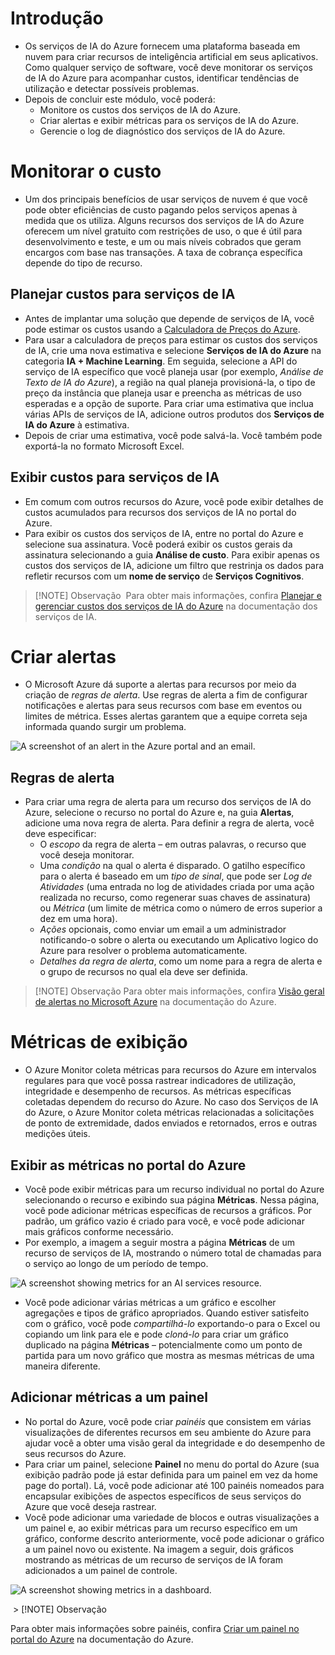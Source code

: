 # Introdução
- Os serviços de IA do Azure fornecem uma plataforma baseada em nuvem para criar recursos de inteligência artificial em seus aplicativos. Como qualquer serviço de software, você deve monitorar os serviços de IA do Azure para acompanhar custos, identificar tendências de utilização e detectar possíveis problemas.
- Depois de concluir este módulo, você poderá:
	- Monitore os custos dos serviços de IA do Azure.
	- Criar alertas e exibir métricas para os serviços de IA do Azure.
	- Gerencie o log de diagnóstico dos serviços de IA do Azure.
# Monitorar o custo
-  Um dos principais benefícios de usar serviços de nuvem é que você pode obter eficiências de custo pagando pelos serviços apenas à medida que os utiliza. Alguns recursos dos serviços de IA do Azure oferecem um nível gratuito com restrições de uso, o que é útil para desenvolvimento e teste, e um ou mais níveis cobrados que geram encargos com base nas transações. A taxa de cobrança específica depende do tipo de recurso.
## Planejar custos para serviços de IA
- Antes de implantar uma solução que depende de serviços de IA, você pode estimar os custos usando a [Calculadora de Preços do Azure](https://azure.microsoft.com/pricing/calculator/).
- Para usar a calculadora de preços para estimar os custos dos serviços de IA, crie uma nova estimativa e selecione **Serviços de IA do Azure** na categoria **IA + Machine Learning**. Em seguida, selecione a API do serviço de IA específico que você planeja usar (por exemplo, _Análise de Texto de IA do Azure_), a região na qual planeja provisioná-la, o tipo de preço da instância que planeja usar e preencha as métricas de uso esperadas e a opção de suporte. Para criar uma estimativa que inclua várias APIs de serviços de IA, adicione outros produtos dos **Serviços de IA do Azure** à estimativa.
- Depois de criar uma estimativa, você pode salvá-la. Você também pode exportá-la no formato Microsoft Excel.
## Exibir custos para serviços de IA
- Em comum com outros recursos do Azure, você pode exibir detalhes de custos acumulados para recursos dos serviços de IA no portal do Azure.
- Para exibir os custos dos serviços de IA, entre no portal do Azure e selecione sua assinatura. Você poderá exibir os custos gerais da assinatura selecionando a guia **Análise de custo**. Para exibir apenas os custos dos serviços de IA, adicione um filtro que restrinja os dados para refletir recursos com um **nome de serviço** de **Serviços Cognitivos**.
>[!NOTE] Observação
> Para obter mais informações, confira [Planejar e gerenciar custos dos serviços de IA do Azure](https://learn.microsoft.com/pt-br/azure/ai-services/plan-manage-costs) na documentação dos serviços de IA.

# Criar alertas
- O Microsoft Azure dá suporte a alertas para recursos por meio da criação de _regras de alerta_. Use regras de alerta a fim de configurar notificações e alertas para seus recursos com base em eventos ou limites de métrica. Esses alertas garantem que a equipe correta seja informada quando surgir um problema.

![A screenshot of an alert in the Azure portal and an email.](https://learn.microsoft.com/pt-br/training/wwl-data-ai/monitor-ai-services/media/alert.png)
## Regras de alerta
- Para criar uma regra de alerta para um recurso dos serviços de IA do Azure, selecione o recurso no portal do Azure e, na guia **Alertas**, adicione uma nova regra de alerta. Para definir a regra de alerta, você deve especificar:
	- O _escopo_ da regra de alerta – em outras palavras, o recurso que você deseja monitorar.
	- Uma _condição_ na qual o alerta é disparado. O gatilho específico para o alerta é baseado em um _tipo de sinal_, que pode ser _Log de Atividades_ (uma entrada no log de atividades criada por uma ação realizada no recurso, como regenerar suas chaves de assinatura) ou _Métrica_ (um limite de métrica como o número de erros superior a dez em uma hora).
	- _Ações_ opcionais, como enviar um email a um administrador notificando-o sobre o alerta ou executando um Aplicativo logico do Azure para resolver o problema automaticamente.
	- _Detalhes da regra de alerta_, como um nome para a regra de alerta e o grupo de recursos no qual ela deve ser definida.

> [!NOTE] Observação
> Para obter mais informações, confira [Visão geral de alertas no Microsoft Azure](https://learn.microsoft.com/pt-br/azure/azure-monitor/alerts/alerts-overview) na documentação do Azure.

# Métricas de exibição
- O Azure Monitor coleta métricas para recursos do Azure em intervalos regulares para que você possa rastrear indicadores de utilização, integridade e desempenho de recursos. As métricas específicas coletadas dependem do recurso do Azure. No caso dos Serviços de IA do Azure, o Azure Monitor coleta métricas relacionadas a solicitações de ponto de extremidade, dados enviados e retornados, erros e outras medições úteis.
## Exibir as métricas no portal do Azure
- Você pode exibir métricas para um recurso individual no portal do Azure selecionando o recurso e exibindo sua página **Métricas**. Nessa página, você pode adicionar métricas específicas de recursos a gráficos. Por padrão, um gráfico vazio é criado para você, e você pode adicionar mais gráficos conforme necessário.
- Por exemplo, a imagem a seguir mostra a página **Métricas** de um recurso de serviços de IA, mostrando o número total de chamadas para o serviço ao longo de um período de tempo.

![A screenshot showing metrics for an AI services resource.](https://learn.microsoft.com/pt-br/training/wwl-data-ai/monitor-ai-services/media/metric.png)

- Você pode adicionar várias métricas a um gráfico e escolher agregações e tipos de gráfico apropriados. Quando estiver satisfeito com o gráfico, você pode _compartilhá-lo_ exportando-o para o Excel ou copiando um link para ele e pode _cloná-lo_ para criar um gráfico duplicado na página **Métricas** – potencialmente como um ponto de partida para um novo gráfico que mostra as mesmas métricas de uma maneira diferente.

## Adicionar métricas a um painel
- No portal do Azure, você pode criar _painéis_ que consistem em várias visualizações de diferentes recursos em seu ambiente do Azure para ajudar você a obter uma visão geral da integridade e do desempenho de seus recursos do Azure.
- Para criar um painel, selecione **Painel** no menu do portal do Azure (sua exibição padrão pode já estar definida para um painel em vez da home page do portal). Lá, você pode adicionar até 100 painéis nomeados para encapsular exibições de aspectos específicos de seus serviços do Azure que você deseja rastrear.
- Você pode adicionar uma variedade de blocos e outras visualizações a um painel e, ao exibir métricas para um recurso específico em um gráfico, conforme descrito anteriormente, você pode adicionar o gráfico a um painel novo ou existente. Na imagem a seguir, dois gráficos mostrando as métricas de um recurso de serviços de IA foram adicionados a um painel de controle.

![A screenshot showing metrics in a dashboard.](https://learn.microsoft.com/pt-br/training/wwl-data-ai/monitor-ai-services/media/metric-dashboard.png)

 > [!NOTE] Observação

Para obter mais informações sobre painéis, confira [Criar um painel no portal do Azure](https://learn.microsoft.com/pt-br/azure/azure-portal/azure-portal-dashboards) na documentação do Azure.